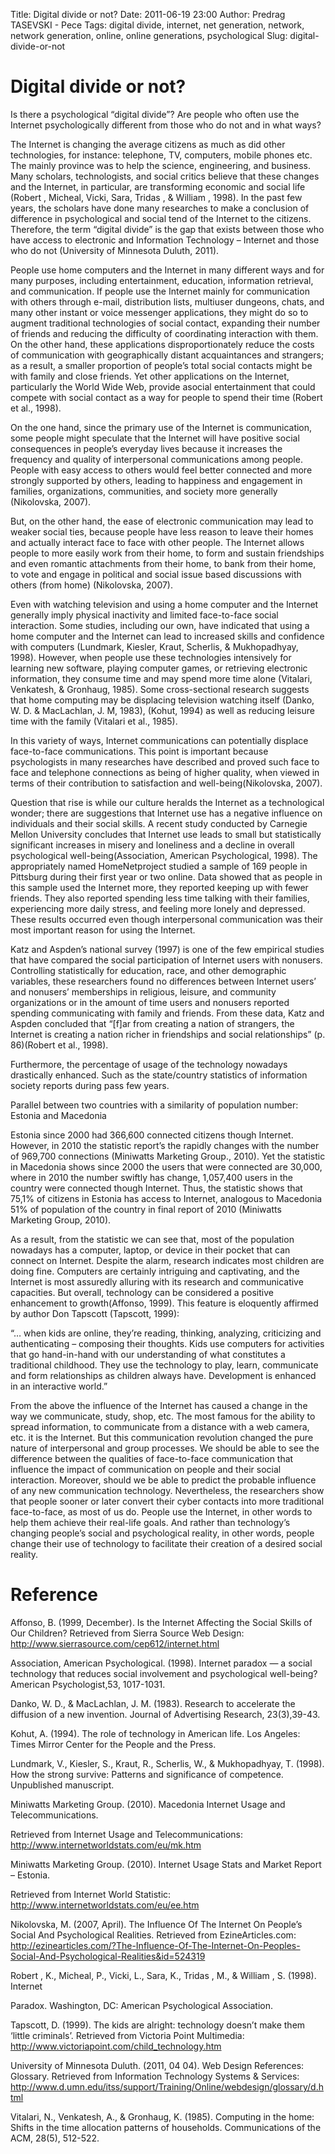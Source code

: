 Title: Digital divide or not?
Date: 2011-06-19 23:00
Author: Predrag TASEVSKI - Pece
Tags: digital divide, internet, net generation, network, network generation, online, online generations, psychological
Slug: digital-divide-or-not

Digital divide or not?
======================

</p>

Is there a psychological “digital divide”? Are people who often use the
Internet psychologically different from those who do not and in what
ways?

</p>

The Internet is changing the average citizens as much as did other
technologies, for instance: telephone, TV, computers, mobile phones etc.
The mainly province was to help the science, engineering, and business.
Many scholars, technologists, and social critics believe that these
changes and the Internet, in particular, are transforming economic and
social life (Robert , Micheal, Vicki, Sara, Tridas , & William , 1998).
In the past few years, the scholars have done many researches to make a
conclusion of difference in psychological and social tend of the
Internet to the citizens. Therefore, the term “digital divide” is the
gap that exists between those who have access to electronic and
Information Technology – Internet and those who do not (University of
Minnesota Duluth, 2011).

</p>

People use home computers and the Internet in many different ways and
for many purposes, including entertainment, education, information
retrieval, and communication. If people use the Internet mainly for
communication with others through e-mail, distribution lists, multiuser
dungeons, chats, and many other instant or voice messenger applications,
they might do so to augment traditional technologies of social contact,
expanding their number of friends and reducing the difficulty of
coordinating interaction with them. On the other hand, these
applications disproportionately reduce the costs of communication with
geographically distant acquaintances and strangers; as a result, a
smaller proportion of people’s total social contacts might be with
family and close friends. Yet other applications on the Internet,
particularly the World Wide Web, provide asocial entertainment that
could compete with social contact as a way for people to spend their
time (Robert et al., 1998).

</p>

On the one hand, since the primary use of the Internet is communication,
some people might speculate that the Internet will have positive social
consequences in people’s everyday lives because it increases the
frequency and quality of interpersonal communications among people.
People with easy access to others would feel better connected and more
strongly supported by others, leading to happiness and engagement in
families, organizations, communities, and society more generally
(Nikolovska, 2007).

</p>

But, on the other hand, the ease of electronic communication may lead to
weaker social ties, because people have less reason to leave their homes
and actually interact face to face with other people. The Internet
allows people to more easily work from their home, to form and sustain
friendships and even romantic attachments from their home, to bank from
their home, to vote and engage in political and social issue based
discussions with others (from home) (Nikolovska, 2007).

</p>

Even with watching television and using a home computer and the Internet
generally imply physical inactivity and limited face-to-face social
interaction. Some studies, including our own, have indicated that using
a home computer and the Internet can lead to increased skills and
confidence with computers (Lundmark, Kiesler, Kraut, Scherlis, &
Mukhopadhyay, 1998). However, when people use these technologies
intensively for learning new software, playing computer games, or
retrieving electronic information, they consume time and may spend more
time alone (Vitalari, Venkatesh, & Gronhaug, 1985). Some cross-sectional
research suggests that home computing may be displacing television
watching itself (Danko, W. D. & MacLachlan, J. M, 1983), (Kohut, 1994)
as well as reducing leisure time with the family (Vitalari et al.,
1985).

</p>

In this variety of ways, Internet communications can potentially
displace face-to-face communications. This point is important because
psychologists in many researches have described and proved such face to
face and telephone connections as being of higher quality, when viewed
in terms of their contribution to satisfaction and
well-being(Nikolovska, 2007).  

Question that rise is while our culture heralds the Internet as a
technological wonder; there are suggestions that Internet use has a
negative influence on individuals and their social skills. A recent
study conducted by Carnegie Mellon University concludes that Internet
use leads to small but statistically significant increases in misery and
loneliness and a decline in overall psychological
well-being(Association, American Psychological, 1998). The appropriately
named HomeNetproject studied a sample of 169 people in Pittsburg during
their first year or two online. Data showed that as people in this
sample used the Internet more, they reported keeping up with fewer
friends. They also reported spending less time talking with their
families, experiencing more daily stress, and feeling more lonely and
depressed. These results occurred even though interpersonal
communication was their most important reason for using the Internet.

</p>

Katz and Aspden’s national survey (1997) is one of the few empirical
studies that have compared the social participation of Internet users
with nonusers. Controlling statistically for education, race, and other
demographic variables, these researchers found no differences between
Internet users’ and nonusers’ memberships in religious, leisure, and
community organizations or in the amount of time users and nonusers
reported spending communicating with family and friends. From these
data, Katz and Aspden concluded that “[f]ar from creating a nation of
strangers, the Internet is creating a nation richer in friendships and
social relationships” (p. 86)(Robert et al., 1998).

</p>

Furthermore, the percentage of usage of the technology nowadays
drastically enhanced. Such as the state/country statistics of
information society reports during pass few years.

</p>

Parallel between two countries with a similarity of population number:
Estonia and Macedonia

</p>

Estonia since 2000 had 366,600 connected citizens though Internet.
However, in 2010 the statistic report’s the rapidly changes with the
number of 969,700 connections (Miniwatts Marketing Group., 2010). Yet
the statistic in Macedonia shows since 2000 the users that were
connected are 30,000, where in 2010 the number swiftly has change,
1,057,400 users in the country were connected though Internet. Thus, the
statistic shows that 75,1% of citizens in Estonia has access to
Internet, analogous to Macedonia 51% of population of the country in
final report of 2010 (Miniwatts Marketing Group, 2010).

</p>

As a result, from the statistic we can see that, most of the population
nowadays has a computer, laptop, or device in their pocket that can
connect on Internet. Despite the alarm, research indicates most children
are doing fine. Computers are certainly intriguing and captivating, and
the Internet is most assuredly alluring with its research and
communicative capacities. But overall, technology can be considered a
positive enhancement to growth(Affonso, 1999). This feature is
eloquently affirmed by author Don Tapscott (Tapscott, 1999):

</p>

“… when kids are online, they’re reading, thinking, analyzing,
criticizing and authenticating – composing their thoughts. Kids use
computers for activities that go hand-in-hand with our understanding of
what constitutes a traditional childhood. They use the technology to
play, learn, communicate and form relationships as children always have.
Development is enhanced in an interactive world.”

</p>

From the above the influence of the Internet has caused a change in the
way we communicate, study, shop, etc. The most famous for the ability to
spread information, to communicate from a distance with a web camera,
etc. it is the Internet. But this communication revolution changed the
pure nature of interpersonal and group processes. We should be able to
see the difference between the qualities of face-to-face communication
that influence the impact of communication on people and their social
interaction. Moreover, should we be able to predict the probable
influence of any new communication technology. Nevertheless, the
researchers show that people sooner or later convert their cyber
contacts into more traditional face-to-face, as most of us do. People
use the Internet, in other words to help them achieve their real-life
goals. And rather than technology’s changing people’s social and
psychological reality, in other words, people change their use of
technology to facilitate their creation of a desired social reality.

</p>

Reference
=========

</p>

Affonso, B. (1999, December). Is the Internet Affecting the Social
Skills of Our Children? Retrieved from Sierra Source Web Design:
<http://www.sierrasource.com/cep612/internet.html>

</p>

Association, American Psychological. (1998). Internet paradox — a social
technology that reduces social involvement and psychological well-being?
American Psychologist,53, 1017-1031.

</p>

Danko, W. D., & MacLachlan, J. M. (1983). Research to accelerate the
diffusion of a new invention. Journal of Advertising Research,
23(3),39-43.

</p>

Kohut, A. (1994). The role of technology in American life. Los Angeles:
Times Mirror Center for the People and the Press.

</p>

Lundmark, V., Kiesler, S., Kraut, R., Scherlis, W., & Mukhopadhyay, T.
(1998). How the strong survive: Patterns and significance of competence.
Unpublished manuscript.

</p>

Miniwatts Marketing Group. (2010). Macedonia Internet Usage and
Telecommunications.

</p>

Retrieved from Internet Usage and Telecommunications:
<http://www.internetworldstats.com/eu/mk.htm>

</p>

Miniwatts Marketing Group. (2010). Internet Usage Stats and Market
Report – Estonia.

</p>

Retrieved from Internet World Statistic:
<http://www.internetworldstats.com/eu/ee.htm>

</p>

Nikolovska, M. (2007, April). The Influence Of The Internet On People’s
Social And Psychological Realities. Retrieved from EzineArticles.com:
<http://ezinearticles.com/?The-Influence-Of-The-Internet-On-Peoples-Social-And-Psychological-Realities&id=524319>

</p>

Robert , K., Micheal, P., Vicki, L., Sara, K., Tridas , M., & William ,
S. (1998). Internet

</p>

Paradox. Washington, DC: American Psychological Association.

</p>

Tapscott, D. (1999). The kids are alright: technology doesn’t make them
‘little criminals’. Retrieved from Victoria Point Multimedia:
<http://www.victoriapoint.com/child_technology.htm>

</p>

University of Minnesota Duluth. (2011, 04 04). Web Design References:
Glossary. Retrieved from Information Technology Systems & Services:
<http://www.d.umn.edu/itss/support/Training/Online/webdesign/glossary/d.html>

</p>

Vitalari, N., Venkatesh, A., & Gronhaug, K. (1985). Computing in the
home: Shifts in the time allocation patterns of households.
Communications of the ACM, 28(5), 512-522.

</p>

